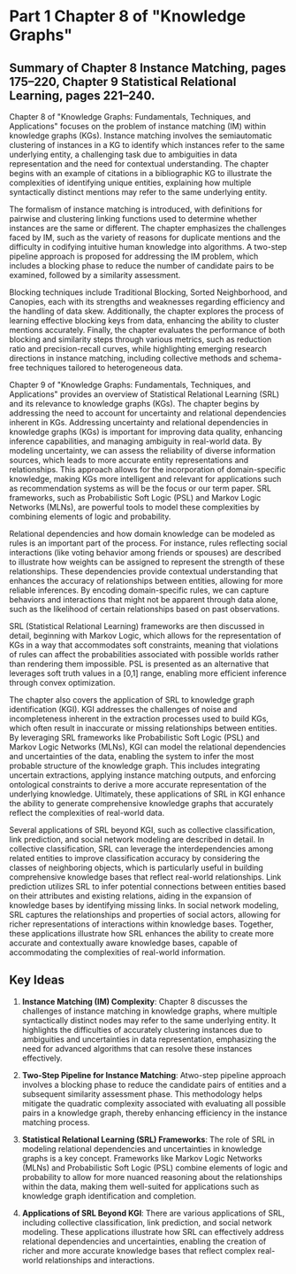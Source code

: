 # Part 1 Chapter 8 of "Knowledge Graphs"

## Summary of Chapter 8 Instance Matching, pages 175–220, Chapter 9 Statistical Relational Learning, pages 221–240.

Chapter 8 of "Knowledge Graphs: Fundamentals, Techniques, and Applications" focuses on the problem of instance matching (IM) within knowledge graphs (KGs). Instance matching involves the semiautomatic clustering of instances in a KG to identify which instances refer to the same underlying entity, a challenging task due to ambiguities in data representation and the need for contextual understanding. The chapter begins with an example of citations in a bibliographic KG to illustrate the complexities of identifying unique entities, explaining how multiple syntactically distinct mentions may refer to the same underlying entity.

The formalism of instance matching is introduced, with definitions for pairwise and clustering linking functions used to determine whether instances are the same or different. The chapter emphasizes the challenges faced by IM, such as the variety of reasons for duplicate mentions and the difficulty in codifying intuitive human knowledge into algorithms. A two-step pipeline approach is proposed for addressing the IM problem, which includes a blocking phase to reduce the number of candidate pairs to be examined, followed by a similarity assessment.

Blocking techniques include Traditional Blocking, Sorted Neighborhood, and Canopies, each with its strengths and weaknesses regarding efficiency and the handling of data skew. Additionally, the chapter explores the process of learning effective blocking keys from data, enhancing the ability to cluster mentions accurately. Finally, the chapter evaluates the performance of both blocking and similarity steps through various metrics, such as reduction ratio and precision-recall curves, while highlighting emerging research directions in instance matching, including collective methods and schema-free techniques tailored to heterogeneous data.

Chapter 9 of "Knowledge Graphs: Fundamentals, Techniques, and Applications" provides an overview of Statistical Relational Learning (SRL) and its relevance to knowledge graphs (KGs). The chapter begins by addressing the need to account for uncertainty and relational dependencies inherent in KGs. Addressing uncertainty and relational dependencies in knowledge graphs (KGs) is important for improving data quality, enhancing inference capabilities, and managing ambiguity in real-world data. By modeling uncertainty, we can assess the reliability of diverse information sources, which leads to more accurate entity representations and relationships. This approach allows for the incorporation of domain-specific knowledge, making KGs more intelligent and relevant for applications such as recommendation systems as will be the focus or our term paper.  SRL frameworks, such as Probabilistic Soft Logic (PSL) and Markov Logic Networks (MLNs), are powerful tools to model these complexities by combining elements of logic and probability.

Relational dependencies and how domain knowledge can be modeled as rules is an important part of the process. For instance, rules reflecting social interactions (like voting behavior among friends or spouses) are described to illustrate how weights can be assigned to represent the strength of these relationships. These dependencies provide contextual understanding that enhances the accuracy of relationships between entities, allowing for more reliable inferences. By encoding domain-specific rules, we can capture behaviors and interactions that might not be apparent through data alone, such as the likelihood of certain relationships based on past observations.

SRL (Statistical Relational Learning) frameworks are then discussed in detail, beginning with Markov Logic, which allows for the representation of KGs in a way that accommodates soft constraints, meaning that violations of rules can affect the probabilities associated with possible worlds rather than rendering them impossible. PSL is presented as an alternative that leverages soft truth values in a [0,1] range, enabling more efficient inference through convex optimization.

The chapter also covers the application of SRL to knowledge graph identification (KGI). KGI addresses the challenges of noise and incompleteness inherent in the extraction processes used to build KGs, which often result in inaccurate or missing relationships between entities. By leveraging SRL frameworks like Probabilistic Soft Logic (PSL) and Markov Logic Networks (MLNs), KGI can model the relational dependencies and uncertainties of the data, enabling the system to infer the most probable structure of the knowledge graph. This includes integrating uncertain extractions, applying instance matching outputs, and enforcing ontological constraints to derive a more accurate representation of the underlying knowledge. Ultimately, these applications of SRL in KGI enhance the ability to generate comprehensive knowledge graphs that accurately reflect the complexities of real-world data.

Several applications of SRL beyond KGI, such as collective classification, link prediction, and social network modeling are described in detail. In collective classification, SRL can leverage the interdependencies among related entities to improve classification accuracy by considering the classes of neighboring objects, which is particularly useful in building comprehensive knowledge bases that reflect real-world relationships. Link prediction utilizes SRL to infer potential connections between entities based on their attributes and existing relations, aiding in the expansion of knowledge bases by identifying missing links. In social network modeling, SRL captures the relationships and properties of social actors, allowing for richer representations of interactions within knowledge bases. Together, these applications illustrate how SRL enhances the ability to create more accurate and contextually aware knowledge bases, capable of accommodating the complexities of real-world information.

## Key Ideas

1. **Instance Matching (IM) Complexity**: Chapter 8 discusses the challenges of instance matching in knowledge graphs, where multiple syntactically distinct nodes may refer to the same underlying entity. It highlights the difficulties of accurately clustering instances due to ambiguities and uncertainties in data representation, emphasizing the need for advanced algorithms that can resolve these instances effectively.

2. **Two-Step Pipeline for Instance Matching**: Atwo-step pipeline approach involves a blocking phase to reduce the candidate pairs of entities and a subsequent similarity assessment phase. This methodology helps mitigate the quadratic complexity associated with evaluating all possible pairs in a knowledge graph, thereby enhancing efficiency in the instance matching process.

3. **Statistical Relational Learning (SRL) Frameworks**: The role of SRL in modeling relational dependencies and uncertainties in knowledge graphs is a key concept. Frameworks like Markov Logic Networks (MLNs) and Probabilistic Soft Logic (PSL) combine elements of logic and probability to allow for more nuanced reasoning about the relationships within the data, making them well-suited for applications such as knowledge graph identification and completion.

4. **Applications of SRL Beyond KGI**: There are various applications of SRL, including collective classification, link prediction, and social network modeling. These applications illustrate how SRL can effectively address relational dependencies and uncertainties, enabling the creation of richer and more accurate knowledge bases that reflect complex real-world relationships and interactions.